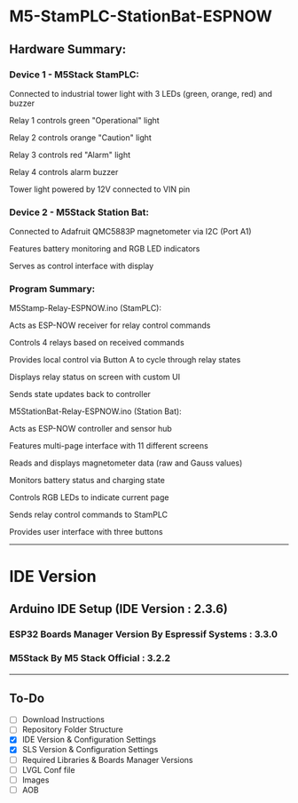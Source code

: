 # M5-StamPLC-StationBat-ESPNOW



## Hardware Summary:

### Device 1 - M5Stack StamPLC:

Connected to industrial tower light with 3 LEDs (green, orange, red) and buzzer

Relay 1 controls green "Operational" light

Relay 2 controls orange "Caution" light

Relay 3 controls red "Alarm" light

Relay 4 controls alarm buzzer

Tower light powered by 12V connected to VIN pin

### Device 2 - M5Stack Station Bat:

Connected to Adafruit QMC5883P magnetometer via I2C (Port A1)

Features battery monitoring and RGB LED indicators

Serves as control interface with display

### Program Summary:

M5Stamp-Relay-ESPNOW.ino (StamPLC):

Acts as ESP-NOW receiver for relay control commands

Controls 4 relays based on received commands

Provides local control via Button A to cycle through relay states

Displays relay status on screen with custom UI

Sends state updates back to controller

M5StationBat-Relay-ESPNOW.ino (Station Bat):

Acts as ESP-NOW controller and sensor hub

Features multi-page interface with 11 different screens

Reads and displays magnetometer data (raw and Gauss values)

Monitors battery status and charging state

Controls RGB LEDs to indicate current page

Sends relay control commands to StamPLC

Provides user interface with three buttons


******************************************************************************
# IDE Version
## Arduino IDE Setup (IDE Version : 2.3.6)
### ESP32 Boards Manager Version By Espressif Systems : 3.3.0
### M5Stack By M5 Stack Official : 3.2.2
#### 
******************************************************************************
## To-Do
- [ ] Download Instructions
- [ ] Repository Folder Structure
- [x] IDE Version & Configuration Settings
- [x] SLS Version & Configuration Settings
- [ ] Required Libraries & Boards Manager Versions
- [ ] LVGL Conf file
- [ ] Images
- [ ] AOB
